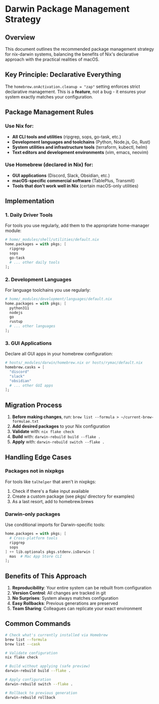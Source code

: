 # Darwin Package Management Strategy

## Overview

This document outlines the recommended package management strategy for nix-darwin systems, balancing the benefits of Nix's declarative approach with the practical realities of macOS.

## Key Principle: Declarative Everything

The `homebrew.onActivation.cleanup = "zap"` setting enforces strict declarative management. This is a **feature**, not a bug - it ensures your system exactly matches your configuration.

## Package Management Rules

### Use Nix for:
- **All CLI tools and utilities** (ripgrep, sops, go-task, etc.)
- **Development languages and toolchains** (Python, Node.js, Go, Rust)
- **System utilities and infrastructure tools** (terraform, kubectl, helm)
- **Text editors and development environments** (vim, emacs, neovim)

### Use Homebrew (declared in Nix) for:
- **GUI applications** (Discord, Slack, Obsidian, etc.)
- **macOS-specific commercial software** (TablePlus, Transmit)
- **Tools that don't work well in Nix** (certain macOS-only utilities)

## Implementation

### 1. Daily Driver Tools

For tools you use regularly, add them to the appropriate home-manager module:

```nix
# home/_modules/shell/utilities/default.nix
home.packages = with pkgs; [
  ripgrep
  sops
  go-task
  # ... other daily tools
];
```

### 2. Development Languages

For language toolchains you use regularly:

```nix
# home/_modules/development/languages/default.nix
home.packages = with pkgs; [
  python311
  nodejs
  go
  rustup
  # ... other languages
];
```

### 3. GUI Applications

Declare all GUI apps in your homebrew configuration:

```nix
# hosts/_modules/darwin/homebrew.nix or hosts/rymac/default.nix
homebrew.casks = [
  "discord"
  "slack"
  "obsidian"
  # ... other GUI apps
];
```

## Migration Process

1. **Before making changes**, run: `brew list --formula > ~/current-brew-formulae.txt`
2. **Add desired packages** to your Nix configuration
3. **Validate** with: `nix flake check`
4. **Build** with: `darwin-rebuild build --flake .`
5. **Apply** with: `darwin-rebuild switch --flake .`

## Handling Edge Cases

### Packages not in nixpkgs

For tools like `talhelper` that aren't in nixpkgs:
1. Check if there's a flake input available
2. Create a custom package (see pkgs/ directory for examples)
3. As a last resort, add to homebrew.brews

### Darwin-only packages

Use conditional imports for Darwin-specific tools:

```nix
home.packages = with pkgs; [
  # Cross-platform tools
  ripgrep
  sops
] ++ lib.optionals pkgs.stdenv.isDarwin [
  mas  # Mac App Store CLI
];
```

## Benefits of This Approach

1. **Reproducibility**: Your entire system can be rebuilt from configuration
2. **Version Control**: All changes are tracked in git
3. **No Surprises**: System always matches configuration
4. **Easy Rollbacks**: Previous generations are preserved
5. **Team Sharing**: Colleagues can replicate your exact environment

## Common Commands

```bash
# Check what's currently installed via Homebrew
brew list --formula
brew list --cask

# Validate configuration
nix flake check

# Build without applying (safe preview)
darwin-rebuild build --flake .

# Apply configuration
darwin-rebuild switch --flake .

# Rollback to previous generation
darwin-rebuild rollback
```
